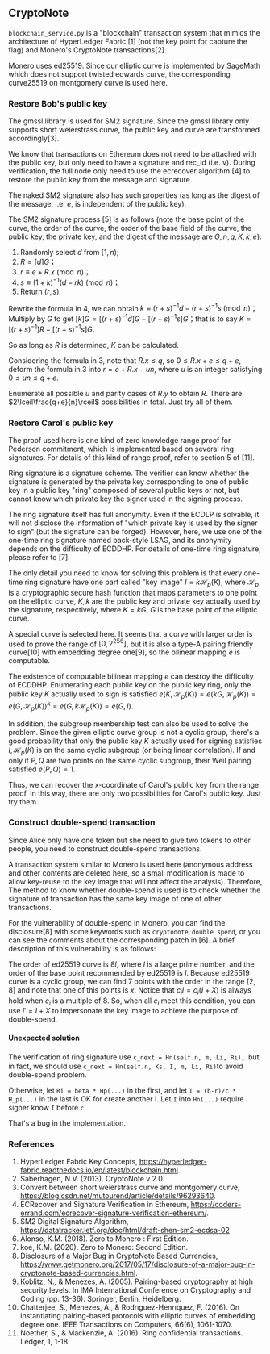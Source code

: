 ## CryptoNote

`blockchain_service.py` is a "blockchain" transaction system that mimics the architecture of HyperLedger Fabric [1] (not the key point for capture the flag) and Monero's CryptoNote transactions[2].

Monero uses ed25519. Since our elliptic curve is implemented by SageMath which does not support twisted edwards curve, the corresponding curve25519 on montgomery curve is used here.

### Restore Bob's public key

The gmssl library is used for SM2 signature. Since the gmssl library only supports short weierstrass curve, the public key and curve are transformed accordingly[3].

We know that transactions on Ethereum does not need to be attached with the public key, but only need to have a signature and rec_id (i.e. v). During verification, the full node only need to use the ecrecover algorithm [4] to restore the public key from the message and signature.

The naked SM2 signature also has such properties (as long as the digest of the message, i.e. $e$, is independent of the public key).

The SM2 signature process [5] is as follows (note the base point of the curve, the order of the curve, the order of the base field of the curve, the public key, the private key, and the digest of the message are $G,n,q,K,k,e$):

1.  Randomly select $d$ from $[1,n)$;
2.  $R=[d]G$；
3.  $r\equiv e+R.x \pmod n$；
4.  $s\equiv (1+k)^{-1}(d-rk)\pmod n$；
5.  Return $(r,s)$.

Rewrite the formula in 4, we can obtain $k\equiv (r+s)^{-1}d-(r+s)^{-1}s\pmod n$；Multiply by $G$ to get $[k]G=[(r+s)^{-1}d]G-[(r+s)^{-1}s]G$；that is to say $K=[(r+s)^{-1}]R-[(r+s)^{-1}s]G$.

So as long as $R$ is determined, $K$ can be calculated.

Considering the formula in 3, note that $R.x\leq q$, so $0\leq R.x+e\leq q+e$, deform the formula in 3 into $r=e+R.x-un$, where $u$ is an integer satisfying $0\leq un\leq q+e$.

Enumerate all possible $u$ and parity cases of $R.y$ to  obtain $R$. There are $2\lceil\frac{q+e}{n}\rceil$ possibilities in total. Just try all of them.

###  Restore Carol's public key

The proof used here is one kind of zero knowledge range proof for Pederson commitment, which is implemented based on several ring signatures. For details of this kind of range proof, refer to section 5 of [11].

Ring signature is a signature scheme. The verifier can know whether the signature is generated by the private key corresponding to one of public key in a public key "ring" composed of several public keys or not, but cannot know which private key the signer used in the signing process.

The ring signature itself has full anonymity. Even if the ECDLP is solvable, it will not disclose the information of "which private key is used by the signer to sign" (but the signature can be forged). However, here, we use one of the one-time ring signature named back-style LSAG, and its anonymity depends on the difficulty of ECDDHP. For details of one-time ring signature, please refer to [7].

The only detail you need to know for solving this problem is that every one-time ring signature have one part called "key image" $I=k\mathcal{H}_p(K)$, where $\mathcal{H}_p$ is a cryptographic secure hash function that maps parameters to one point on the elliptic curve, $K,k$ are the public key and private key actually used by the signature, respectively, where $K = kG$, $G$ is the base point of the elliptic curve.

A special curve is selected here. It seems that a curve with larger order is used to prove the range of $[0,2^{256}]$, but it is also a type-A pairing friendly curve[10] with embedding degree one[9], so the bilinear mapping $e$ is computable.

The existence of computable bilinear mapping $e$ can destroy the difficulty of ECDDHP. Enumerating each public key on the public key ring, only the public key $K$ actually used to sign is satisfied $e(K,\mathcal{H}_p(K))=e(kG,\mathcal{H}_p(K))=e(G,\mathcal{H}_p(K))^k=e(G,k\mathcal{H}_p(K))=e(G,I)$.

In addition, the subgroup membership test can also be used to solve the problem. Since the given elliptic curve group is not a cyclic group, there's a good probability that only the public key $K$ actually used for signing satisfies $I,\mathcal{H}_p(K)$ is on the same cyclic subgroup (or being linear correlation). If and only if $P,Q$ are two points on the same cyclic subgroup, their Weil pairing satisfied $e(P,Q)=1$.

Thus, we can recover the x-coordinate of Carol's public key from the range proof. In this way, there are only two possibilities for Carol's public key. Just try them.

### Construct double-spend transaction

Since Alice only have one token but she need to give two tokens to other people, you need to construct double-spend transactions.

A transaction system similar to Monero is used here (anonymous address and other contents are deleted here, so a small modification is made to allow key-reuse to the key image that will not affect the analysis). Therefore, The method to know whether double-spend is used is to check whether the signature of transaction has the same key image of one of other transactions.

For the vulnerability of double-spend in Monero, you can find the disclosure[8] with some keywords such as `cryptonote double spend`, or you can see the comments about the corresponding patch in [6]. A brief description of this vulnerability is as follows:

The order of ed25519 curve is $8l$, where $l$ is a large prime number, and the order of the base point recommended by ed25519 is $l$. Because ed25519 curve is a cyclic group, we can find $7$ points with the order in the range $[2,8]$ and note that one of this points is $x$. Notice that $c_iI=c_i(I+X)$ is always hold when $c_i$ is a multiple of $8$. So, when all $c_i$ meet this condition, you can use $I'=I+X$ to impersonate the key image to achieve the purpose of double-spend.

#### Unexpected solution

The verification of ring signature use  `c_next = Hn(self.n, m, Li, Ri)`，but in fact, we should use `c_next = Hn(self.n, Ks, I, m, Li, Ri)`to avoid double-spend problem.

Otherwise, let `Ri = beta * Hp(...)` in the first, and let `I = (b-r)/c * H_p(...)` in the last is OK for create another I. Let `I` into `Hn(...)` require signer know `I` before `c`.

That's a bug in the implementation.

### References

1. HyperLedger Fabric Key Concepts, <https://hyperledger-fabric.readthedocs.io/en/latest/blockchain.html>.
2. Saberhagen, N.V. (2013). CryptoNote v 2.0.
3. Convert between short weierstrass curve and montgomery curve, <https://blog.csdn.net/mutourend/article/details/96293640>.
4. ECRecover and Signature Verification in Ethereum, <https://coders-errand.com/ecrecover-signature-verification-ethereum/>.
5. SM2 Digital Signature Algorithm, <https://datatracker.ietf.org/doc/html/draft-shen-sm2-ecdsa-02>
6. Alonso, K.M. (2018). Zero to Monero : First Edition.
7. koe, K.M. (2020). Zero to Monero: Second Edition.
8. Disclosure of a Major Bug in CryptoNote Based Currencies, <https://www.getmonero.org/2017/05/17/disclosure-of-a-major-bug-in-cryptonote-based-currencies.html>.
9. Koblitz, N., & Menezes, A. (2005). Pairing-based cryptography at high security levels. In IMA International Conference on Cryptography and Coding (pp. 13-36). Springer, Berlin, Heidelberg.
10. Chatterjee, S., Menezes, A., & Rodrıguez-Henrıquez, F. (2016). On instantiating pairing-based protocols with elliptic curves of embedding degree one. IEEE Transactions on Computers, 66(6), 1061-1070.
11. Noether, S., & Mackenzie, A. (2016). Ring confidential transactions. Ledger, 1, 1-18.